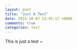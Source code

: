 ```yaml
---
layout: post
title: "Just A Test"
date: 2015-10-07 23:45:17 +0800
comments: true
categories: test
---
```

This is just a test ~